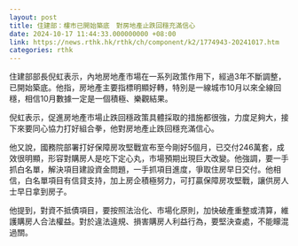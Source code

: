 ```yaml
---
layout: post
title: 住建部：樓市已開始築底　對房地產止跌回穩充滿信心
date: 2024-10-17 11:44:33.000000000 +08:00
link: https://news.rthk.hk/rthk/ch/component/k2/1774943-20241017.htm
categories: rthk
---
```


住建部部長倪虹表示，內地房地產市場在一系列政策作用下，經過3年不斷調整，已開始築底。他指，房地產主要指標明顯好轉，特別是一線城市10月以來全線回穩，相信10月數據一定是一個積極、樂觀結果。

倪虹表示，促進房地產市場止跌回穩政策具體採取的措施都很強，力度足夠大，接下來要同心協力打好組合拳，他對房地產止跌回穩充滿信心。

他又說，國務院部署打好保障房攻堅戰宣布至今剛好5個月，已交付246萬套，成效很明顯，形容對購房人是吃下定心丸，市場預期出現巨大改變。他強調，要一手抓白名單，解決項目建設資金問題，一手抓項目進度，爭取住房早日交付。他相信，白名單項目有信貸支持，加上房企積極努力，可打贏保障房攻堅戰，讓供房人士早日拿到房子。

他提到，對資不抵債項目，要按照法治化、市場化原則，加快破產重整或清算，維護購房人合法權益。對於違法違規、損害購房人利益行為，要堅決查處，不能矇混過關。
